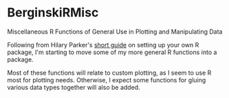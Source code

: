 BerginskiRMisc
==============

Miscellaneous R Functions of General Use in Plotting and Manipulating Data

Following from Hilary Parker's [short guide](http://hilaryparker.com/2014/04/29/writing-an-r-package-from-scratch/) on setting up your own R package, I'm starting to move some of my more general R functions into a package.

Most of these functions will relate to custom plotting, as I seem to use R most for plotting needs. Otherwise, I expect some functions for gluing various data types together will also be added.
